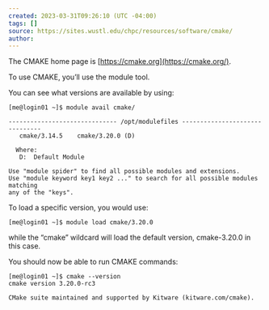 ```yaml
---
created: 2023-03-31T09:26:10 (UTC -04:00)
tags: []
source: https://sites.wustl.edu/chpc/resources/software/cmake/
author: 
---
```


The CMAKE home page is [https://cmake.org](https://cmake.org/).

To use CMAKE, you’ll use the module tool.

You can see what versions are available by using:

```
[me@login01 ~]$ module avail cmake/

------------------------------ /opt/modulefiles -------------------------------
   cmake/3.14.5    cmake/3.20.0 (D)

  Where:
   D:  Default Module

Use "module spider" to find all possible modules and extensions.
Use "module keyword key1 key2 ..." to search for all possible modules matching
any of the "keys".
```

To load a specific version, you would use:

```
[me@login01 ~]$ module load cmake/3.20.0
```

while the “cmake” wildcard will load the default version, cmake-3.20.0 in this case.

You should now be able to run CMAKE commands:

```
[me@login01 ~]$ cmake --version
cmake version 3.20.0-rc3

CMake suite maintained and supported by Kitware (kitware.com/cmake).
```
